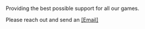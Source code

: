 
### 

Providing the best possible support for all our games.

Please reach out and send an [[Email]](playswipestudios@gmail.com)